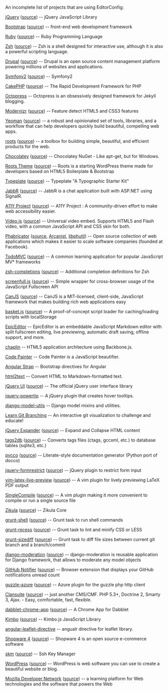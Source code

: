 An incomplete list of projects that are using EditorConfig:

[jQuery](http://jquery.com/) ([source](https://github.com/jquery/jquery)) -- jQuery JavaScript Library

[Bootstrap](http://getbootstrap.com/) ([source](https://github.com/twbs/bootstrap/)) -- front-end web development framework

[Ruby](http://www.ruby-lang.org/) ([source](https://bugs.ruby-lang.org/projects/ruby-trunk/repository)) -- Ruby Programming Language

[Zsh](http://www.zsh.org) ([source](http://sourceforge.net/p/zsh/code/ci/master/tree/)) -- Zsh is a shell designed for interactive use, although it is also a powerful scripting language.

[Drupal](http://drupal.org) ([source](http://drupalcode.org/project/drupal.git/tree/refs/heads/8.x)) -- Drupal is an open source content management platform powering millions of websites and applications.

[Symfony2](http://symfony.com/) ([source](https://github.com/symfony/symfony)) -- Symfony2

[CakePHP](http://cakephp.org) ([source](https://github.com/cakephp/cakephp)) -- The Rapid Development Framework for PHP

[Octopress](https://github.com/imathis/octopress) -- Octopress is an obsessively designed framework for Jekyll blogging.

[Modernizr](http://modernizr.com/) ([source](https://github.com/Modernizr/Modernizr)) -- Feature detect HTML5 and CSS3 features

[Yeoman](http://yeoman.io/) ([source](https://github.com/yeoman/yeoman)) -- a robust and opinionated set of tools, libraries, and a workflow that can help developers quickly build beautiful, compelling web apps.

[roots](http://roots.cx) ([source](https://github.com/jenius/roots)) -- a toolbox for building simple, beautiful, and efficient products for the web.

[Chocolatey](http://chocolatey.org) ([source](https://github.com/chocolatey/chocolatey)) -- Chocolatey NuGet - Like apt-get, but for Windows.

[Roots Theme](http://www.rootstheme.com/) ([source](https://github.com/retlehs/roots)) -- Roots is a starting WordPress theme made for developers based on HTML5 Boilerplate & Bootstrap

[Typeplate](http://typeplate.com/) ([source](https://github.com/typeplate/typeplate.github.com/blob/master/.editorconfig)) -- Typeplate "A Typographic Starter Kit"

[JabbR](http://about.jabbr.net/) ([source](https://github.com/JabbR/JabbR)) -- JabbR is a chat application built with ASP.NET using SignalR.

[A11Y Project](http://a11yproject.com) ([source](https://github.com/a11yproject/a11yproject.com/blob/gh-pages/.editorconfig)) -- A11Y Project : A community-driven effort to make web accessibility easier.

[Video.js](http://videojs.com) ([source](https://github.com/zencoder/video-js)) -- Universal video embed. Supports HTML5 and Flash video, with a common JavaScript API and CSS skin for both.

[Phabricator](http://phabricator.org/) ([source](https://github.com/facebook/phabricator/), [Arcanist](https://github.com/facebook/arcanist/), [libphutil](https://github.com/facebook/libphutil/)) -- Open source collection of web applications which makes it easier to scale software companies (founded at Facebook).

[TodoMVC](http://todomvc.com) ([source](https://github.com/addyosmani/todomvc)) -- A common learning application for popular JavaScript MV\* frameworks

[zsh-completions](http://github.com/zsh-users/zsh-completions#readme) ([source](http://github.com/zsh-users/zsh-completions)) -- Additional completion definitions for Zsh

[screenfull.js](https://github.com/sindresorhus/screenfull.js#readme) ([source](https://github.com/sindresorhus/screenfull.js)) -- Simple wrapper for cross-browser usage of the JavaScript Fullscreen API

[CanJS](http://canjs.us/) ([source](https://github.com/jupiterjs/canjs)) -- CanJS is a MIT-licensed, client-side, JavaScript framework that makes building rich web applications easy

[basket.js](http://addyosmani.github.com/basket.js/) ([source](https://github.com/addyosmani/basket.js)) -- A proof-of-concept script loader for caching/loading scripts with localStorage

[EpicEditor](http://epiceditor.com/) -- EpicEditor is an embeddable JavaScript Markdown editor with split fullscreen editing, live previewing, automatic draft saving, offline support, and more.

[chaplin](http://chaplinjs.org/) -- HTML5 application architecture using Backbone.js.

[Code Painter](https://github.com/jedhunsaker/codepainter) -- Code Painter is a JavaScript beautifier.

[Angular Strap](http://mgcrea.github.io/angular-strap/) -- Bootstrap directives for Angular

[html2text](https://github.com/aaronsw/html2text) -- Convert HTML to Markdown-formatted text.

[jQuery UI](http://jqueryui.com/) ([source](https://github.com/jquery/jquery-ui)) -- The official jQuery user interface library

[jquery-powertip](https://github.com/stevenbenner/jquery-powertip) -- A jQuery plugin that creates hover tooltips.

[django-model-utils](https://github.com/carljm/django-model-utils) -- Django model mixins and utilities.

[Learn Git Branching](http://pcottle.github.com/learnGitBranching/?demo) -- An interactive git visualization to challenge and educate!

[jQuery Expander](http://plugins.learningjquery.com/expander/) ([source](https://github.com/kswedberg/jquery-expander)) -- Expand and Collapse HTML content

[tags2db](http://xuhdev.github.com/tags2db) ([source](https://github.com/xuhdev/tags2db)) -- Converts tags files (ctags, gccxml, etc.) to database
tables (sqlite3, etc.)

[pycco](http://fitzgen.github.com/pycco/) ([source](https://github.com/fitzgen/pycco)) -- Literate-style documentation generator (Python port of docco)

[jquery-formrestrict](http://treyhunner.com/jquery-formrestrict/) ([source](https://github.com/treyhunner/jquery-formrestrict)) -- jQuery plugin to restrict form input

[vim-latex-live-preview](https://github.com/xuhdev/vim-latex-live-preview#readme) ([source](https://github.com/xuhdev/vim-latex-live-preview)) -- A vim plugin for lively previewing LaTeX PDF output

[SingleCompile](http://www.vim.org/scripts/script.php?script_id=3115) ([source](https://github.com/xuhdev/SingleCompile)) -- A vim plugin making it more convenient to compile or run a single source file

[Zikula](http://zikula.org/) ([source](https://github.com/zikula/core)) -- Zikula Core

[grunt-shell](https://github.com/sindresorhus/grunt-shell#readme) ([source](https://github.com/sindresorhus/grunt-shell)) -- Grunt task to run shell commands

[grunt-recess](https://github.com/sindresorhus/grunt-recess#readme) ([source](https://github.com/sindresorhus/grunt-recess)) -- Grunt task to lint and minify CSS or LESS

[grunt-sizediff](https://github.com/sindresorhus/grunt-sizediff#readme) ([source](https://github.com/sindresorhus/grunt-sizediff)) -- Grunt task to diff file sizes between current git branch and a branch/commit

[django-moderation](https://github.com/dominno/django-moderation#readme) ([source](https://github.com/dominno/django-moderation)) -- django-moderation is reusable application for Django framework, that allows to moderate any model objects

[GitHub Notifier](https://github.com/sindresorhus/GitHub-Notifier#readme) ([source](https://github.com/sindresorhus/GitHub-Notifier)) -- Browser extension that displays your GitHub notifications unread count

[guzzle-azure](https://github.com/gimler/guzzle-azure#readme) ([source](https://github.com/gimler/guzzle-azure)) -- Azure plugin for the guzzle php http client

[Clansuite](http://clansuite.com/) ([source](https://github.com/Clansuite/Clansuite)) -- just another CMS/CMF. PHP 5.3+, Doctrine 2, Smarty 3, Ajax. - Easy, comfortable, fast, flexible.

[dabblet-chrome-app](https://chrome.google.com/webstore/detail/ehlimmpmogmglpfidpkbocdblhlnofke) ([source](https://github.com/drublic/dabblet-chrome-app)) -- A Chrome App for Dabblet

[Kimbo](http://kimbojs.com/) ([source](https://github.com/dciccale/kimbo.js)) -- Kimbo.js JavaScript Library

[angular-leaflet-directive](https://github.com/tombatossals/angular-leaflet-directive) -- angualr directive for leaflet library.

[Shopware 4](http://www.shopware.de/shopware-4/) ([source](https://github.com/ShopwareAG/shopware-4)) -- Shopware 4 is an open source e-commerce software  

[skm](https://github.com/xuhdev/skm#readme) ([source](https://github.com/xuhdev/skm)) -- Ssh Key Manager

[WordPress](http://wordpress.org) ([source](https://core.trac.wordpress.org/browser/trunk)) -- WordPress is web software you can use to create a beautiful website or blog.

[Mozilla Developer Network](https://developer.mozilla.org/) ([source](https://github.com/mozilla/kuma)) -- a learning platform for Web technologies and the software that powers the Web